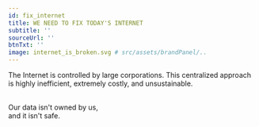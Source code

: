 ```yaml
---
id: fix_internet
title: WE NEED TO FIX TODAY'S INTERNET
subtitle: ''
sourceUrl: ''
btnTxt: ''
image: internet_is_broken.svg # src/assets/brandPanel/..
---
```


The Internet is controlled by large corporations. This centralized approach is highly inefficient, extremely costly, and unsustainable.

<br/>
Our data isn't owned by us,
<br/>
and it isn't safe.